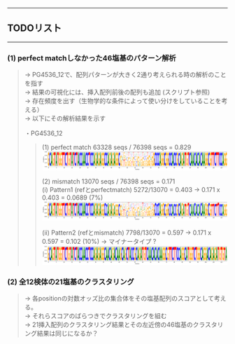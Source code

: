 ***
## TODOリスト
***

### (1) perfect matchしなかった46塩基のパターン解析　
> → PG4536_12で、配列パターンが大きく2通り考えられる時の解析のことを指す <br>
> → 結果の可視化には、挿入配列前後の配列も追加 (スクリプト参照) <br>
> → 存在頻度を出す（生物学的な条件によって使い分けをしていることを考える）<br>
> → 以下にその解析結果を示す <br>
>
> ・PG4536_12 <br>
>> (1) perfect match  63328 seqs / 76398 seqs = 0.829 <br>
>> ![](img/PG4536_12_match.png)
>>
>> (2) mismatch  13070 seqs / 76398 seqs = 0.171 <br>
>> (i) Pattern1 (refとperfectmatch)  5272/13070 = 0.403  →  0.171 x 0.403 = 0.0689 (7%) <br>
>> ![](img/PG4536_12_pat1.png)
>>
>> (ii) Pattern2 (refとmismatch) 7798/13070 = 0.597 → 0.171 x 0.597 = 0.102 (10%) → マイナータイプ ? <br>
>> ![](img/PG4536_12_pat2.png)
>

### (2) 全12検体の21塩基のクラスタリング
> → 各positionの対数オッズ比の集合体をその塩基配列のスコアとして考える。<br>
> → それらスコアのばらつきでクラスタリングを組む <br>
> → 21挿入配列のクラスタリング結果とその左近傍の46塩基のクラスタリング結果は同じになるか？ <br>
